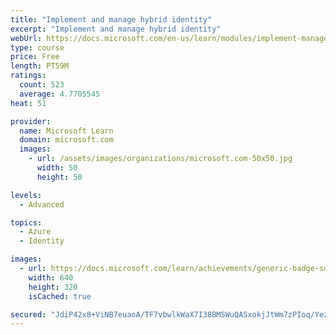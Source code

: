 ```yaml
---
title: "Implement and manage hybrid identity"
excerpt: "Implement and manage hybrid identity"
webUrl: https://docs.microsoft.com/en-us/learn/modules/implement-manage-hybrid-identity/
type: course
price: Free
length: PT59M
ratings:
  count: 523
  average: 4.7705545
heat: 51

provider:
  name: Microsoft Learn
  domain: microsoft.com
  images:
    - url: /assets/images/organizations/microsoft.com-50x50.jpg
      width: 50
      height: 50

levels:
  - Advanced

topics:
  - Azure
  - Identity

images:
  - url: https://docs.microsoft.com/learn/achievements/generic-badge-social.png
    width: 640
    height: 320
    isCached: true

secured: "JdiP42x8+ViNB7euaoA/TF7vbwlkWaX7I38BMSWuQASxokjJtWm7zPIoq/YezMWHL/BucxJ5lZvjgSpgWd2dhnjX0K7yTiVJmFynqSJNUa5yLJj0UhHdKfW+LOUkTWnPvXK4btOhOZlqUHHhHAeXC+w4R/aUniucM42+1jHqL2DDpgC0Lx3K8eoKXGEvpNYB3xBqgTSjbx8LHUxoqcuOZiwq7WcNGVEVB4L05PQaVQLJ2TJ2dZ5uxVtaS8fLnq8usD9tEzIgz78MlHTloRq0zvII8czYhRQSL3IGAYf6UpBqy5U9BGp2/juVnp6vtXQt+umgPPCXxHN/riUjuM4PbgRVHxAH/PupfNK/AixIvR+bEHE7oIv6bUWZQ0DnfhoP9R/BwKa6Q6317BdeGPDmwLdvpMNemZ3lnq/uzD33SW4=;VLV7G0cO2r9Rm42v7xMOaw=="
---
```


